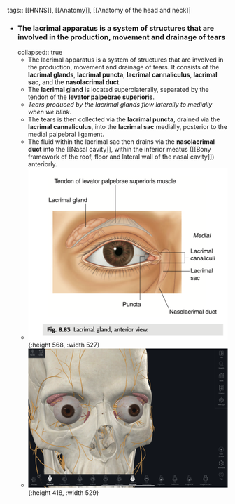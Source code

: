 tags:: [[HNNS]], [[Anatomy]], [[Anatomy of the head and neck]]

- ### The lacrimal apparatus is a system of structures that are involved in the production, movement and drainage of tears
  collapsed:: true
	- The lacrimal apparatus is a system of structures that are involved in the production, movement and drainage of tears. It consists of the **lacrimal glands**, **lacrimal puncta**, **lacrimal cannaliculus**, **lacrimal sac**, and the **nasolacrimal duct**.
	- The **lacrimal gland** is located superolaterally, separated by the tendon of the **levator palpebrae superioris**.
	- *Tears produced by the lacrimal glands flow laterally to medially when we blink*.
	- The tears is then collected via the **lacrimal puncta**, drained via the **lacrimal cannaliculus**, into the **lacrimal sac** medially, posterior to the medial palpebral ligament.
	- The fluid within the lacrimal sac then drains via the **nasolacrimal duct** into the [[Nasal cavity]], within the inferior meatus ([[Bony framework of the roof, floor and lateral wall of the nasal cavity]]) anteriorly.
	- ![image.png](../assets/image_1674129857938_0.png){:height 568, :width 527}
	- ![image.png](../assets/image_1674129892653_0.png){:height 418, :width 529}